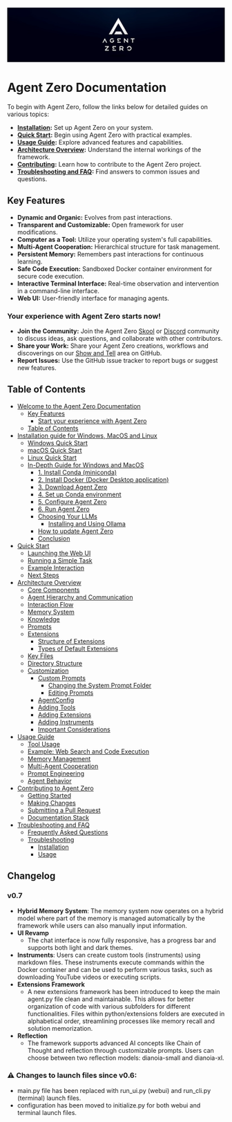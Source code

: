 ![Agent Zero Logo](res/header.png)
# Agent Zero Documentation
To begin with Agent Zero, follow the links below for detailed guides on various topics:

- **[Installation](installation.md):** Set up Agent Zero on your system.
- **[Quick Start](quickstart.md):** Begin using Agent Zero with practical examples.
- **[Usage Guide](usage.md):** Explore advanced features and capabilities.
- **[Architecture Overview](architecture.md):** Understand the internal workings of the framework.
- **[Contributing](contribution.md):** Learn how to contribute to the Agent Zero project.
- **[Troubleshooting and FAQ](troubleshooting.md):** Find answers to common issues and questions.

## Key Features
- **Dynamic and Organic:** Evolves from past interactions.
- **Transparent and Customizable:** Open framework for user modifications.
- **Computer as a Tool:** Utilize your operating system's full capabilities.
- **Multi-Agent Cooperation:** Hierarchical structure for task management.
- **Persistent Memory:** Remembers past interactions for continuous learning.
- **Safe Code Execution:** Sandboxed Docker container environment for secure code execution.
- **Interactive Terminal Interface:** Real-time observation and intervention in a command-line interface.
- **Web UI:** User-friendly interface for managing agents.

### Your experience with Agent Zero starts now!

- **Join the Community:** Join the Agent Zero [Skool](https://www.skool.com/agent-zero) or [Discord](https://discord.gg/Z2tun2N3) community to discuss ideas, ask questions, and collaborate with other contributors.
- **Share your Work:** Share your Agent Zero creations, workflows and discoverings on our [Show and Tell](https://github.com/frdel/agent-zero/discussions/categories/show-and-tell) area on GitHub.
- **Report Issues:** Use the GitHub issue tracker to report bugs or suggest new features.

## Table of Contents

- [Welcome to the Agent Zero Documentation](#agent-zero-documentation)
  - [Key Features](#key-features)
    - [Start your experience with Agent Zero](#your-experience-with-agent-zero-starts-now)
  - [Table of Contents](#table-of-contents)
- [Installation guide for Windows, MacOS and Linux](installation.md)
  - [Windows Quick Start](installation.md#windows-quick-start)
  - [macOS Quick Start](installation.md#macos-quick-start)
  - [Linux Quick Start](installation.md#linux-quick-start)
  - [In-Depth Guide for Windows and MacOS](installation.md#in-depth-guide-for-windows-and-macos)
    - [1. Install Conda (miniconda)](installation.md#1-install-conda-miniconda)
    - [2. Install Docker (Docker Desktop application)](installation.md#2-install-docker-docker-desktop-application)
    - [3. Download Agent Zero](installation.md#3-download-agent-zero)
    - [4. Set up Conda environment](installation.md#4-set-up-conda-environment)
    - [5. Configure Agent Zero](installation.md#5-configure-agent-zero)
    - [6. Run Agent Zero](installation.md#6-run-agent-zero)
    - [Choosing Your LLMs](installation.md#choosing-your-llms)
      - [Installing and Using Ollama](installation.md#installing-and-using-ollama)
    - [How to update Agent Zero](installation.md#-how-to-update-agent-zero)
    - [Conclusion](installation.md#conclusion)
- [Quick Start](quickstart.md)
  - [Launching the Web UI](quickstart.md#launching-the-web-ui)
  - [Running a Simple Task](quickstart.md#running-a-simple-task)
  - [Example Interaction](quickstart.md#example-interaction)
  - [Next Steps](quickstart.md#next-steps)
- [Architecture Overview](architecture.md)
  - [Core Components](architecture.md#core-components)
  - [Agent Hierarchy and Communication](architecture.md#agent-hierarchy-and-communication)
  - [Interaction Flow](architecture.md#interaction-flow)
  - [Memory System](architecture.md#memory-system)
  - [Knowledge](architecture.md#knowledge)
  - [Prompts](architecture.md#prompts)
  - [Extensions](architecture.md#extensions)
    - [Structure of Extensions](architecture.md#structure-of-extensions)
    - [Types of Default Extensions](architecture.md#types-of-default-extensions)
  - [Key Files](architecture.md#key-files)
  - [Directory Structure](architecture.md#directory-structure)
  - [Customization](architecture.md#customization)
    - [Custom Prompts](architecture.md#custom-prompts)
      - [Changing the System Prompt Folder](architecture.md#changing-the-system-prompt-folder)
      - [Editing Prompts](architecture.md#editing-prompts)
    - [AgentConfig](architecture.md#agentconfig)
    - [Adding Tools](architecture.md#adding-tools)
    - [Adding Extensions](architecture.md#adding-extensions)
    - [Adding Instruments](architecture.md#adding-instruments)
    - [Important Considerations](architecture.md#important-considerations)
- [Usage Guide](usage.md)
  - [Tool Usage](usage.md#tool-usage)
  - [Example: Web Search and Code Execution](usage.md#example-web-search-and-code-execution)
  - [Memory Management](usage.md#memory-management)
  - [Multi-Agent Cooperation](usage.md#multi-agent-cooperation)
  - [Prompt Engineering](usage.md#prompt-engineering)
  - [Agent Behavior](usage.md#agent-behavior)
- [Contributing to Agent Zero](contribution.md)
  - [Getting Started](contribution.md#getting-started)
  - [Making Changes](contribution.md#making-changes)
  - [Submitting a Pull Request](contribution.md#submitting-a-pull-request)
  - [Documentation Stack](contribution.md#documentation-stack)
- [Troubleshooting and FAQ](troubleshooting.md)
  - [Frequently Asked Questions](troubleshooting.md#frequently-asked-questions)
  - [Troubleshooting](troubleshooting.md#troubleshooting)
    - [Installation](troubleshooting.md#installation)
    - [Usage](troubleshooting.md#usage)

## Changelog

### v0.7
- **Hybrid Memory System**: The memory system now operates on a hybrid model where part of the memory is managed automatically by the framework while users can also manually input information.
- **UI Revamp**
    - The chat interface is now fully responsive, has a progress bar and supports both light and dark themes.
- **Instruments**: Users can create custom tools (instruments) using markdown files. These instruments execute commands within the Docker container and can be used to perform various tasks, such as downloading YouTube videos or executing scripts.
- **Extensions Framework**
    - A new extensions framework has been introduced to keep the main agent.py file clean and maintainable. This allows for better organization of code with various subfolders for different functionalities. Files within python/extensions folders are executed in alphabetical order, streamlining processes like memory recall and solution memorization.
- **Reflection**
    - The framework supports advanced AI concepts like Chain of Thought and reflection through customizable prompts. Users can choose between two reflection models: dianoia-small and dianoia-xl.

### ⚠️ Changes to launch files since v0.6:
- main.py file has been replaced with run_ui.py (webui) and run_cli.py (terminal) launch files.
- configuration has been moved to initialize.py for both webui and terminal launch files.